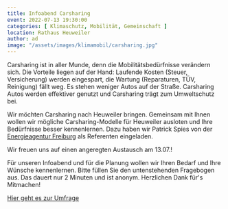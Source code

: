 ```yaml
---
title: Infoabend Carsharing
event: 2022-07-13 19:30:00
categories: [ Klimaschutz, Mobilität, Gemeinschaft ]
location: Rathaus Heuweiler
author: ad
image: "/assets/images/klimamobil/carsharing.jpg"
---
```


Carsharing ist in aller Munde, denn die Mobilitätsbedürfnisse verändern sich. Die Vorteile liegen auf der Hand: Laufende Kosten (Steuer, Versicherung) werden eingespart, die Wartung (Reparaturen, TÜV, Reinigung) fällt weg. Es stehen weniger Autos auf der Straße. Carsharing Autos werden effektiver genutzt und Carsharing trägt zum Umweltschutz bei.

Wir möchten Carsharing nach Heuweiler bringen. Gemeinsam mit Ihnen wollen wir mögliche Carsharing-Modelle für Heuweiler ausloten und Ihre Bedürfnisse besser kennenlernen. Dazu haben wir Patrick Spies von der [Energieagentur Freiburg](https://energieagentur-regio-freiburg.eu/kontakt/) als Referenten eingeladen. 

Wir freuen uns auf einen angeregten Austausch am 13.07.!

Für unseren Infoabend und für die Planung wollen wir Ihren Bedarf und Ihre Wünsche kennenlernen. Bitte füllen Sie den untenstehenden Fragebogen aus. Das dauert nur 2 Minuten und ist anonym. Herzlichen Dank für's Mitmachen!

<a class="btn btn-success" href="https://forms.gle/ziohCJJM4kZHGr3YA" role="button" target="_blank">Hier geht es zur Umfrage</a>
